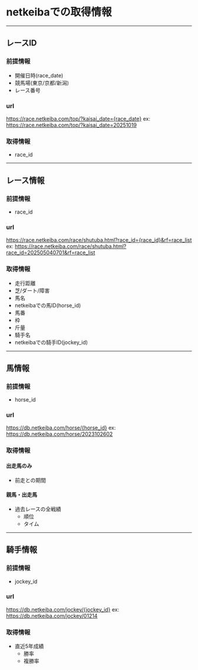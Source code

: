 # netkeibaでの取得情報

---
## レースID
### 前提情報
- 開催日時(race_date)
- 競馬場(東京/京都/新潟)
- レース番号

### url
https://race.netkeiba.com/top/?kaisai_date={race_date}
ex: https://race.netkeiba.com/top/?kaisai_date=20251019

### 取得情報
- race_id

---

## レース情報
### 前提情報
- race_id

### url
https://race.netkeiba.com/race/shutuba.html?race_id={race_id}&rf=race_list
ex: https://race.netkeiba.com/race/shutuba.html?race_id=202505040701&rf=race_list

### 取得情報
- 走行距離
- 芝/ダート/障害
- 馬名
- netkeibaでの馬ID(horse_id)
- 馬番
- 枠
- 斤量
- 騎手名
- netkeibaでの騎手ID(jockey_id)

----

## 馬情報
### 前提情報
- horse_id

### url
https://db.netkeiba.com/horse/{horse_id}
ex: https://db.netkeiba.com/horse/2023102602

### 取得情報
#### 出走馬のみ
- 前走との期間

#### 親馬・出走馬
- 過去レースの全戦績
    - 順位
    - タイム

---

## 騎手情報
### 前提情報
- jockey_id

### url
https://db.netkeiba.com/jockey/{jockey_id}
ex: https://db.netkeiba.com/jockey/01214

### 取得情報
- 直近5年成績
    - 勝率
    - 複勝率
